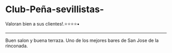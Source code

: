 # Club-Peña-sevillistas-
Valoran bien a sus clientes!.⭐⭐⭐⭐▪️
__________________________________________
Buen salon y buena terraza.
Uno de los mejores bares de San Jose de la rinconada.
